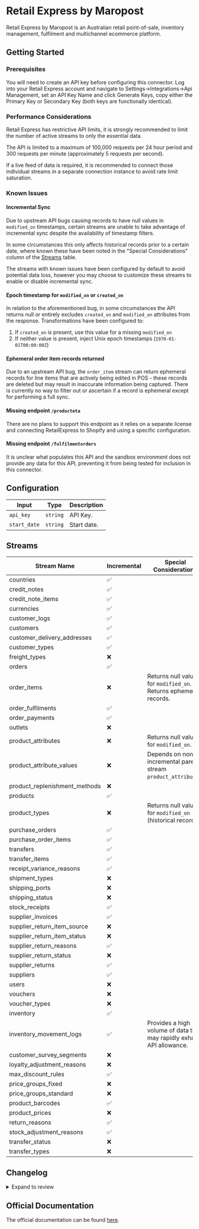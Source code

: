 # Retail Express by Maropost
Retail Express by Maropost is an Australian retail point-of-sale, inventory management, fulfilment and multichannel ecommerce platform.

## Getting Started

### Prerequisites
You will need to create an API key before configuring this connector. Log into your Retail Express account and navigate to Settings→Integrations→Api Management, set an API Key Name and click Generate Keys, copy either the Primary Key or Secondary Key (both keys are functionally identical).

### Performance Considerations
Retail Express has restrictive API limits, it is strongly recommended to limit the number of active streams to only the essential data.

The API is limited to a maximum of 100,000 requests per 24 hour period and 300 requests per minute (approximately 5 requests per second).

If a live feed of data is required, it is recommended to connect those individual streams in a separate connection instance to avoid rate limit saturation.

### Known Issues

#### Incremental Sync
Due to upstream API bugs causing records to have null values in `modified_on` timestamps, certain streams are unable to take advantage of incremental sync despite the availability of timestamp filters. 

In some circumstances this only affects historical records prior to a certain date, where known these have been noted in the "Special Considerations" column of the [Streams](#Streams) table.

The streams with known issues have been configured by default to avoid potential data loss, however you may choose to customize these streams to enable or disable incremental sync.

#### Epoch timestamp for `modified_on` or `created_on`
In relation to the aforementioned bug, in some circumstances the API returns null or entirely excludes `created_on` and `modified_on` attributes from the response. Transformations have been configured to:

1. If `created_on` is present, use this value for a missing `modified_on`
2. If neither value is present, inject Unix epoch timestamps (`1970-01-01T00:00:00Z`)

#### Ephemeral order item records returned
Due to an upstream API bug, the `order_item` stream can return ephemeral records for line items that are actively being edited in POS - these records are deleted but may result in inaccurate information being captured. There is currently no way to filter out or ascertain if a record is ephemeral except for performing a full sync.

#### Missing endpoint `/producteta`
There are no plans to support this endpoint as it relies on a separate license and connecting RetailExpress to Shopify and using a specific configuration.

#### Missing endpoint `/fulfilmentorders`
It is unclear what populates this API and the sandbox environment does not provide any data for this API, preventing it from being tested for inclusion in this connector.

## Configuration

| Input | Type | Description |
|-------|------|-------------|
| `api_key` | `string` | API Key.  |
| `start_date` | `string` | Start date.  |

## Streams
| Stream Name | Incremental | Special Considerations |
|-------------|-------------|------------------------|
| countries |  ✅  |
| credit_notes |  ✅  |
| credit_note_items |  ✅  |
| currencies |  ✅  |
| customer_logs |  ✅  |
| customers |  ✅  |
| customer_delivery_addresses |  ✅  |
| customer_types |  ✅  |
| freight_types |  ❌  |
| orders |  ✅  |
| order_items |  ❌  | Returns null values for `modified_on`. Returns ephemeral records.
| order_fulfilments |  ✅  |
| order_payments |  ✅  |
| outlets |  ❌  |
| product_attributes |  ❌  | Returns null values for `modified_on`.
| product_attribute_values |  ❌  | Depends on non-incremental parent stream `product_attributes`.
| product_replenishment_methods |  ❌  |
| products |  ✅  |
| product_types |  ❌  | Returns null values for `modified_on` (historical records).
| purchase_orders |  ✅  |
| purchase_order_items |  ✅  |
| transfers |  ✅  |
| transfer_items |  ✅  |
| receipt_variance_reasons |  ✅  |
| shipment_types |  ❌  |
| shipping_ports |  ❌  |
| shipping_status |  ❌  |
| stock_receipts |  ✅  |
| supplier_invoices |  ✅  |
| supplier_return_item_source |  ❌  |
| supplier_return_item_status |  ❌  |
| supplier_return_reasons |  ✅  |
| supplier_return_status |  ❌  |
| supplier_returns |  ✅  |
| suppliers |  ✅  |
| users |  ❌  |
| vouchers |  ❌  |
| voucher_types |  ❌  |
| inventory |  ✅  |
| inventory_movement_logs |  ✅  | Provides a high volume of data that may rapidly exhaust API allowance.
| customer_survey_segments |  ❌  |
| loyalty_adjustment_reasons |  ❌  |
| max_discount_rules |  ✅  |
| price_groups_fixed |  ❌  |
| price_groups_standard |  ❌  |
| product_barcodes |  ✅  |
| product_prices |  ❌  |
| return_reasons |  ✅  |
| stock_adjustment_reasons |  ✅  |
| transfer_status |  ❌  |
| transfer_types |  ❌  |

## Changelog

<details>
  <summary>Expand to review</summary>

| Version          | Date              | Pull Request | Subject        |
|------------------|-------------------|--------------|----------------|
| 0.0.5 | 2025-02-15 | [54008](https://github.com/airbytehq/airbyte/pull/54008) | Update dependencies |
| 0.0.4 | 2025-02-08 | [53484](https://github.com/airbytehq/airbyte/pull/53484) | Update dependencies |
| 0.0.3 | 2025-02-01 | [53016](https://github.com/airbytehq/airbyte/pull/53016) | Update dependencies |
| 0.0.2 | 2025-01-25 | [52467](https://github.com/airbytehq/airbyte/pull/52467) | Update dependencies |
| 0.0.1 | 2025-01-17 | | Initial release by [@GamesmenJordan](https://github.com/GamesmenJordan) via Connector Builder |

</details>

## Official Documentation
The official documentation can be found [here](https://developer.retailexpress.com.au/getting-started).
